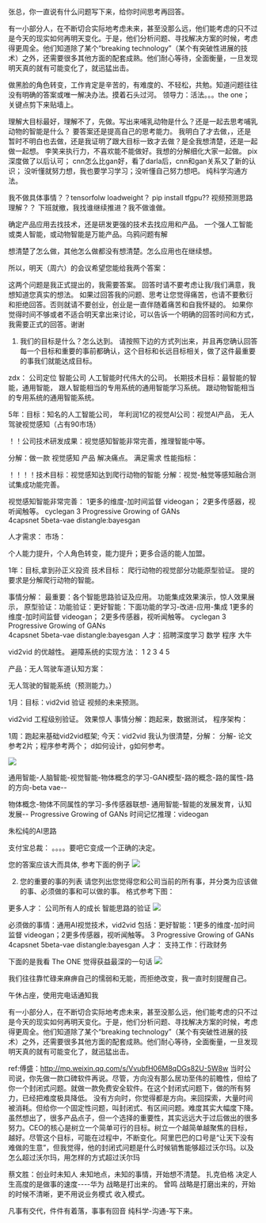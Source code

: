张总，你一直说有什么问题写下来，给你时间思考再回答。

有一小部分人，在不断切合实际地考虑未来，甚至没那么远，他们能考虑的只不过是今天的现实如何再明天变化。于是，他们分析问题、寻找解决方案的时候，考虑得更周全。他们知道除了某个“breaking technology”（某个有突破性进展的技术）之外，还需要很多其他方面的配套成熟。他们耐心等待，全面衡量，一旦发现明天真的就有可能变化了，就迅猛出击。

做黑脸的角色转变，工作肯定是辛苦的，有难度的、不轻松，共勉。知道问题往往没有明确的答案或唯一解决办法。摸着石头过河。
领导力：活法。。。the  one； 关键点剪下来贴墙上。

理解大目标最好，理解不了，先做。写出来哺乳动物是什么？还是一起去思考哺乳动物的智能是什么？
要答案还是提高自己的思考能力。
我明白了才去做，，还是暂时不明白也去做，还是我证明了跟大目标一致才去做？是全我想清楚，还是一起做一起想。 李笑来执行力，不喜欢能不能做好。我想的分解细化大家一起做。
pix 深度做了以后认可； cnn怎么比gan好，看了darla后，cnn和gan关系又了新的认识；
没听懂就努力想，我也要学习学习；没听懂自己努力想吧。
纯科学沟通方法。

我不做具体事情？？tensorfolw loadweight？ pip install tfgpu?? 视频预测思路理解？？
下班就撤，我找谁继续推进？我不做谁做。

确定产品应用去找技术，还是研发更强的技术去找应用和产品。
一个强人工智能或类人智能，或动物智能是万能产品。乌鸦问题有解

想清楚了怎么做，其他怎么做都没有想清楚。怎么应用也在继续想。



所以，明天（周六）的会议希望您能给我两个答案：

这两个问题是我正式提出的，我需要答案。
回答时请不要考虑让我/我们满意，我想知道您真实的想法。
如果过回答我的问题、思考让您觉得痛苦，也请不要敷衍和拒绝回答。否则就请不要创业，创业是一直伴随着痛苦和自我怀疑的。
如果你觉得时间不够或者不适合明天拿出来讨论，可以告诉一个明确的回答时间和方式，我需要正式的回答。谢谢

1. 我们的目标是什么？怎么达到。
请按照下边的方式列出来，并且再您确认回答每一个目标和重要的事前都确认，这个目标和长远目标相关，做了这件最重要的事我们就能达成目标。



zdx： 公司定位 智能公司 人工智能时代伟大的公司。
长期技术目标：最智能的智能，通用智能，
跟人智能相当的专用系统的通用智能学习系统。
跟动物智能相当的专用系统的通用智能系统。



5年：目标：知名的人工智能公司，
年利润1亿的视觉AI公司：视觉AI产品，
无人驾驶视觉感知（占有90市场）

！！公司技术研发成果：视觉感知智能非常完善，推理智能中等。

分解：做一款  视觉感知 产品
解决痛点。
满足需求
性能指标：

！！！！技术目标：视觉感知达到爬行动物的智能
分解：视觉-触觉等感知融合测试集成功能完善。

视觉感知智能非常完善：
1更多的维度-加时间监督 videogan；
2更多传感器，视听闻触等。   cyclegan
3 Progressive Growing of GANs  
4capsnet  5beta-vae distangle:bayesgan



人才需求：
市场：


个人能力提升，个人角色转变，能力提升；更多合适的能人加盟。



1年：目标,拿到孙正义投资
技术目标： 爬行动物的视觉部分功能原型验证。
提的要求是分解爬行动物的智能。


事情分解：  最重要：各个智能思路验证及应用。
功能集成效果演示，惊人效果展示，
原型验证：功能验证：更好智能：下面功能的学习-改进-应用-集成
1更多的维度-加时间监督 videogan；
2更多传感器，视听闻触等。   cyclegan
3 Progressive Growing of GANs  
4capsnet  5beta-vae distangle:bayesgan
人才：招聘深度学习 数学 程序 大牛


vid2vid 的优越性。
避障系统的实现方法： 1  2 3 4 5 


产品：无人驾驶车道认知方案：

无人驾驶的智能系统（预测能力。）




1月：目标：vid2vid 验证 视频的未来预测。

vid2vid 工程级别验证。  效果惊人
事情分解：跑起来，数据测试，
程序架构：


1周：跑起来基础vid2vid框架;
今天：vid2vid 我认为很清楚，分解： 分解- 论文参考2片；程序参考两个； d如何设计，g如何参考。

![](images/settingGoal.png)

通用智能-人脑智能-视觉智能-物体概念的学习-GAN模型-路的概念-路的属性-路的方向-beta vae--

物体概念-物体不同属性的学习-多传感器联想-
通用智能-智能的发展发育，认知发展-- Progressive Growing of GANs 
时间记忆推理：videogan

朱松纯的AI思路


支付宝总裁： 。。。。要吧它变成一个正确的决定。


您的答案应该大而具体, 参考下面的例子
![](images/answerrule.png)

2. 您的重要的事的列表
请您列出您觉得您和公司当前的所有事，并分类为应该做的事、必须做的事和可以做的事。
格式参考下图：

更多人才：
公司所有人的成长
智能思路的验证
![](images/todo-success.png)


必须做的事情：通用AI视觉技术，vid2vid 
包括：更好智能：1更多的维度-加时间监督 videogan；2更多传感器，视听闻触等。   3 Progressive Growing of GANs  4capsnet  5beta-vae distangle:bayesgan
人才：
支持工作：行政财务




下面的是我看 The ONE 觉得获益最深的一句话
![](images/time.png)

我们往往靠忙碌来麻痹自己的懦弱和无能，而拒绝改变，我一直时刻提醒自己。

午休占座，使用完电话通知我



有一小部分人，在不断切合实际地考虑未来，甚至没那么远，他们能考虑的只不过是今天的现实如何再明天变化。于是，他们分析问题、寻找解决方案的时候，考虑得更周全。他们知道除了某个“breaking technology”（某个有突破性进展的技术）之外，还需要很多其他方面的配套成熟。他们耐心等待，全面衡量，一旦发现明天真的就有可能变化了，就迅猛出击。


ref:傅盛：http://mp.weixin.qq.com/s/VvubfH06M8qDGs82U-5W8w
当时公司说，你先做一款口碑软件再说。尽管，方向没有那么居功至伟的前瞻性，但给了你一个封闭式问题。就做一款免费安全软件。在这个封闭式问题下，做的所有努力，已经把难度极具降低。
没有方向时，你觉得都是方向。来回探索，大量时间被消耗。但给你一个固定性问题，叫封闭式、有区间问题。难度其实大幅度下降。虽然想出了，很多产品点子，但一个选择的重要性，其实远远大于过后做出的很多努力。CEO的核心是树立一个简单可行的目标。树立一个越简单越聚焦的目标，越好。尽管这个目标，可能在过程中，不断变化。阿里巴巴的口号是“让天下没有难做的生意”，但我觉得，他的封闭式问题是什么时候销售能够超过沃尔玛。以及怎么超过沃尔玛，用怎样的方式超过沃尔玛

蔡文胜：创业时未知人  未知地点，未知的事情，开始想不清楚。
扎克伯格 决定人生高度的是做事的速度----华为 战略是打出来的。 曾鸣 战略是打磨出来的，开始的时候不清晰，更不用说业务模式 收入模式。

凡事有交代，件件有着落，事事有回音
纯科学-沟通-写下来。